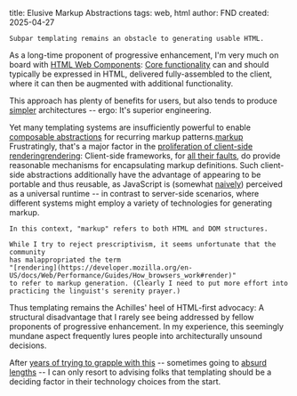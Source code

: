 title: Elusive Markup Abstractions
tags: web, html
author: FND
created: 2025-04-27

```intro
Subpar templating remains an obstacle to generating usable HTML.
```

As a long-time proponent of progressive enhancement, I'm very much on board with
[HTML Web Components](https://cloudfour.com/thinks/html-web-components-are-having-a-moment/):
[Core functionality](page://journal/readcently-2024-07-26#ref:core-objectives)
can and should typically be expressed in HTML, delivered fully-assembled to the
client, where it can then be augmented with additional functionality.

This approach has plenty of benefits for users, but also tends to produce
[simpler](page://articles/constraints) architectures -- ergo: It's superior
engineering.

Yet many templating systems are insufficiently powerful to enable
[composable abstractions](https://www.innoq.com/en/articles/2024/04/ssr-components/)
for recurring markup patterns.[markup](footnote://) Frustratingly, that's a
major factor in the
[proliferation of client-side rendering](page://journal/readcently-2024-07-26#the-market-for-lemons)[rendering](footnote://):
Client-side frameworks, for
[all their faults](page://articles/progressive-web-components#s14), do provide
reasonable mechanisms for encapsulating markup definitions. Such client-side
abstractions additionally have the advantage of appearing to be portable and
thus reusable, as JavaScript is (somewhat
[naively](https://www.kryogenix.org/days/2015/06/28/availability/)) perceived
as a universal runtime -- in contrast to server-side scenarios, where different
systems might employ a variety of technologies for generating markup.

```footnote markup
In this context, "markup" refers to both HTML and DOM structures.
```

```footnote rendering
While I try to reject prescriptivism, it seems unfortunate that the community
has malappropriated the term
"[rendering](https://developer.mozilla.org/en-US/docs/Web/Performance/Guides/How_browsers_work#render)"
to refer to markup generation. (Clearly I need to put more effort into
practicing the linguist's serenity prayer.)
```

Thus templating remains the Achilles' heel of HTML-first advocacy: A structural
disadvantage that I rarely see being addressed by fellow proponents of
progressive enhancement. In my experience, this seemingly mundane aspect
frequently lures people into architecturally unsound decisions.

After
[years of trying to grapple with this](page://journal/templating-2025-06-29) --
sometimes going to [absurd lengths](https://complate.org) -- I can only resort
to advising folks that templating should be a deciding factor in their
technology choices from the start.
